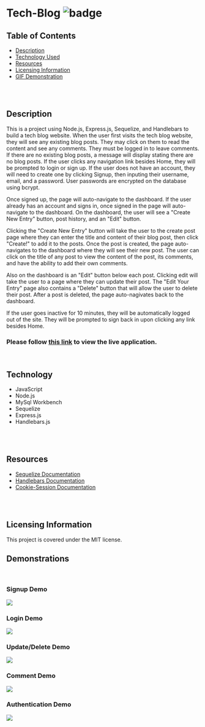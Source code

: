 # Tech-Blog ![badge](https://img.shields.io/badge/license-MIT-blue)

## Table of Contents
* [Description](#description)
* [Technology Used](#technology)
* [Resources](#resources)
* [Licensing Information](#licensing)
* [GIF Demonstration](#demonstrations)
<br>
<br>

## Description

This is a project using Node.js, Express.js, Sequelize, and Handlebars to build a tech blog website. When the user first visits the tech blog website, they will see any existing blog posts. They may click on them to read the content and see any comments. They must be logged in to leave comments. If there are no existing blog posts, a message will display stating there are no blog posts. If the user clicks any navigation link besides Home, they will be prompted to login or sign up. If the user does not have an account, they will need to create one by clicking Signup, then inputing their username, email, and a password. User passwords are encrypted on the database using bcrypt. 

Once signed up, the page will auto-navigate to the dashboard. If the user already has an account and signs in, once signed in the page will auto-navigate to the dashboard.  On the dashboard, the user will see a "Create New Entry" button, post history, and an "Edit" button. 

Clicking the "Create New Entry" button will take the user to the create post page where they can enter the title and content of their blog post, then click "Create!" to add it to the posts. Once the post is created, the page auto-navigates to the dashboard where they will see their new post. The user can click on the title of any post to view the content of the post, its comments, and have the ability to add their own comments.

Also on the dashboard is an "Edit" button below each post. Clicking edit will take the user to a page where they can update their post. The "Edit Your Entry" page also contains a "Delete" button that will allow the user to delete their post. After a post is deleted, the page auto-nagivates back to the dashboard.

If the user goes inactive for 10 minutes, they will be automatically logged out of the site. They will be prompted to sign back in upon clicking any link besides Home.

### Please follow [this link](https://intense-bayou-51128.herokuapp.com/) to view the live application.
<br>

## Technology
* JavaScript
* Node.js
* MySql Workbench
* Sequelize
* Express.js
* Handlebars.js
<br>
<br>

## Resources
* [Sequelize Documentation](https://sequelize.org/master/index.html)
* [Handlebars Documentation](https://handlebarsjs.com/)
* [Cookie-Session Documentation](http://expressjs.com/en/resources/middleware/cookie-session.html)
<br>
<br>

## Licensing Information
This project is covered under the MIT license.

## Demonstrations
<br>

### Signup Demo
![](assets\gifs\signup-gif.gif)
<br>

### Login Demo
![](assets\gifs\login-gif.gif)
<br>

### Update/Delete Demo
![](assets\gifs\update-del-gif.gif)
<br>

### Comment Demo
![](assets\gifs\comment-gif.gif)
<br>

### Authentication Demo
![](assets\gifs\auth-demo-gif.gif)

